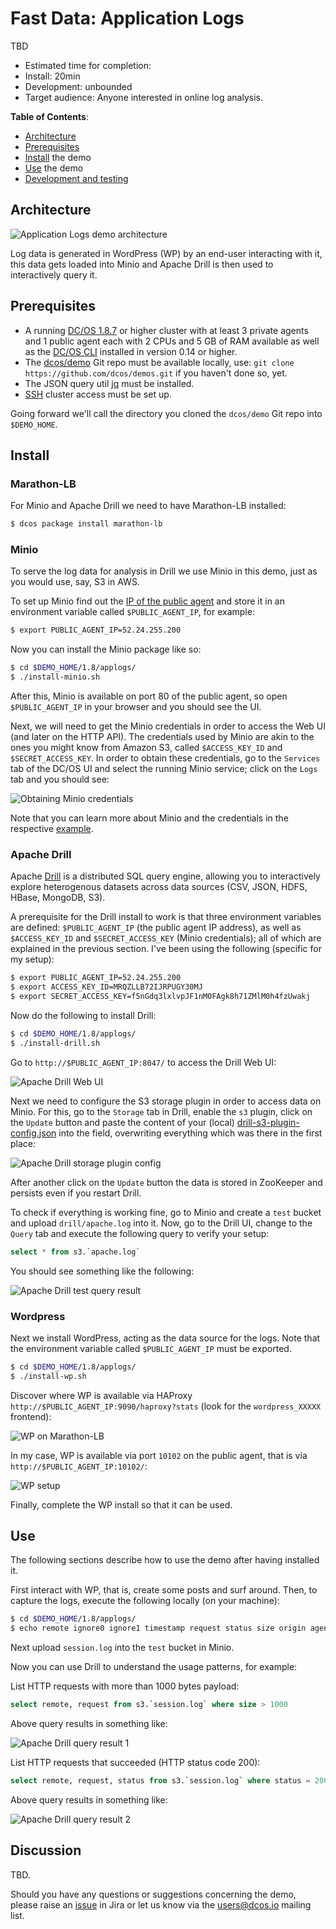 # Fast Data: Application Logs

TBD

- Estimated time for completion:
 - Install: 20min
 - Development: unbounded
- Target audience: Anyone interested in online log analysis.

**Table of Contents**:

- [Architecture](#architecture)
- [Prerequisites](#prerequisites)
- [Install](#install) the demo
- [Use](#use) the demo
- [Development and testing](#development)

## Architecture

![Application Logs demo architecture](img/applogs-architecture.png)

Log data is generated in WordPress (WP) by an end-user interacting with it, this
data gets loaded into Minio and Apache Drill is then used to interactively query it.

## Prerequisites

- A running [DC/OS 1.8.7](https://dcos.io/releases/1.8.7/) or higher cluster with at least 3 private agents and 1 public agent each with 2 CPUs and 5 GB of RAM available as well as the [DC/OS CLI](https://dcos.io/docs/1.8/usage/cli/install/) installed in version 0.14 or higher.
- The [dcos/demo](https://github.com/dcos/demos/) Git repo must be available locally, use: `git clone https://github.com/dcos/demos.git` if you haven't done so, yet.
- The JSON query util [jq](https://github.com/stedolan/jq/wiki/Installation) must be installed.
- [SSH](https://dcos.io/docs/1.8/administration/access-node/sshcluster/) cluster access must be set up.

Going forward we'll call the directory you cloned the `dcos/demo` Git repo into `$DEMO_HOME`.

## Install

### Marathon-LB

For Minio and Apache Drill we need to have Marathon-LB installed:

```bash
$ dcos package install marathon-lb
```

### Minio

To serve the log data for analysis in Drill we use Minio in this demo, just as you would use, say, S3 in AWS.

To set up Minio find out the [IP of the public agent](https://dcos.io/docs/1.8/administration/locate-public-agent/)
and store it in an environment variable called `$PUBLIC_AGENT_IP`, for example:

```bash
$ export PUBLIC_AGENT_IP=52.24.255.200
```

Now you can install the Minio package like so:

```bash
$ cd $DEMO_HOME/1.8/applogs/
$ ./install-minio.sh
```

After this, Minio is available on port 80 of the public agent, so open `$PUBLIC_AGENT_IP`
in your browser and you should see the UI.

Next, we will need to get the Minio credentials in order to access the Web UI (and later on the HTTP API).
The credentials used by Minio are akin to the ones you might know from Amazon S3, called `$ACCESS_KEY_ID`
and `$SECRET_ACCESS_KEY`. In order to obtain these credentials, go to the `Services` tab of the DC/OS UI and
select the running Minio service; click on the `Logs` tab and you should see:

![Obtaining Minio credentials](img/minio-creds.png)

Note that you can learn more about Minio and the credentials in the respective [example](https://github.com/dcos/examples/tree/master/1.8/minio#using-browser-console).

### Apache Drill

Apache [Drill](http://drill.apache.org/docs/) is a distributed SQL query engine, allowing
you to interactively explore heterogenous datasets across data sources (CSV, JSON, HDFS, HBase, MongoDB, S3).

A prerequisite for the Drill install to work is that three environment variables
are defined: `$PUBLIC_AGENT_IP` (the public agent IP address), as well as `$ACCESS_KEY_ID`
and `$SECRET_ACCESS_KEY` (Minio credentials); all of which are explained in the
previous section. I've been using the following (specific for my setup):

```bash
$ export PUBLIC_AGENT_IP=52.24.255.200
$ export ACCESS_KEY_ID=MRQZLLB72IJRPUGY30MJ
$ export SECRET_ACCESS_KEY=f5nGdq3lxlvpJF1nMOFAgk8h71ZMlM0h4fzUwakj
```

Now do the following to install Drill:

```bash
$ cd $DEMO_HOME/1.8/applogs/
$ ./install-drill.sh
```

Go to `http://$PUBLIC_AGENT_IP:8047/` to access the Drill Web UI:

![Apache Drill Web UI](img/drill-ui.png)

Next we need to configure the S3 storage plugin in order to access data on Minio.
For this, go to the `Storage` tab in Drill, enable the `s3` plugin, click on the `Update` button and paste the content of your (local) [drill-s3-plugin-config.json](drill/drill-s3-plugin-config.json) into the field, overwriting everything which was there in the first place:

![Apache Drill storage plugin config](img/drill-storage-plugin.png)

After another click on the `Update` button the data is stored in ZooKeeper and persists even if you restart Drill.

To check if everything is working fine, go to Minio and create a `test` bucket and upload `drill/apache.log` into it.
Now, go to the Drill UI, change to the `Query` tab and execute the following query to verify your setup:

```sql
select * from s3.`apache.log`
```

You should see something like the following:

![Apache Drill test query result](img/drill-test.png)

### Wordpress

Next we install WordPress, acting as the data source for the logs.
Note that the environment variable called `$PUBLIC_AGENT_IP` must be exported.

```bash
$ cd $DEMO_HOME/1.8/applogs/
$ ./install-wp.sh
```

Discover where WP is available via HAProxy `http://$PUBLIC_AGENT_IP:9090/haproxy?stats`
(look for the `wordpress_XXXXX` frontend):

![WP on Marathon-LB](img/wp-mlb.png)

In my case, WP is available via port `10102` on the public agent, that is via `http://$PUBLIC_AGENT_IP:10102/`:

![WP setup](img/wp.png)

Finally, complete the WP install so that it can be used.

## Use

The following sections describe how to use the demo after having installed it.

First interact with WP, that is, create some posts and surf around. Then, to capture the logs,
execute the following locally (on your machine):

```bash
$ cd $DEMO_HOME/1.8/applogs/
$ echo remote ignore0 ignore1 timestamp request status size origin agent > session.log && dcos task log --lines 1000 wordpress | tail -n +30 | sed 's, \[\(.*\)\] , \"\1\" ,' >> session.log
```

Next upload `session.log` into the `test` bucket in Minio.

Now you can use Drill to understand the usage patterns, for example:

List HTTP requests with more than 1000 bytes payload:

```sql
select remote, request from s3.`session.log` where size > 1000
```

Above query results in something like:

![Apache Drill query result 1](img/query-result1.png)


List HTTP requests that succeeded (HTTP status code 200):

```sql
select remote, request, status from s3.`session.log` where status = 200
```

Above query results in something like:

![Apache Drill query result 2](img/query-result2.png)

## Discussion

TBD.

Should you have any questions or suggestions concerning the demo, please raise an [issue](https://jira.mesosphere.com/) in Jira or let us know via the [users@dcos.io](mailto:users@dcos.io) mailing list.

